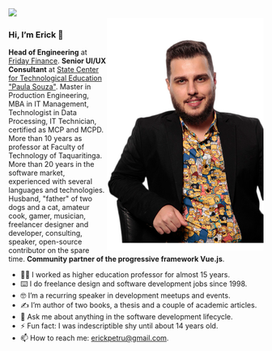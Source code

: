 <a href="https://profile.codersrank.io/user/erickpetru" target="_blank">
  <img src="https://cr-ss-service.azurewebsites.net/api/ScreenShot?widget=summary&username=erickpetru&badges=3&show-avatar=false&branding=false&style=--header-bg-color:%23161b22;--border-radius:0;--border:1px+solid+%2330363d;--name-font-size:18px;--header-text-color:%23c9d1d9;--rank-font-size:11px;--badge-bg-color:%23010409;--badge-text-color:%23c9d1d9;--badges-padding:0;--badge-margin:0;--badge-border-radius:0;--badge-border:2px+solid+%2330363d;--badge-location-font-size:9px" width="720px">
</a>

<br />

<img align="right" src="https://github.com/ErickPetru/ErickPetru/blob/master/erick-petrucelli.png?v=202112201855" alt="Erick Petrucelli's shot taken at The Developer's Conference Sao Paulo 2019" width="310px" />

### Hi, I’m Erick 👋

**Head of Engineering** at [Friday Finance](https://github.com/joinairbank). **Senior UI/UX Consultant** at [State Center for Technological Education "Paula Souza"](https://www.cps.sp.gov.br/). Master in Production Engineering, MBA in IT Management, Technologist in Data Processing, IT Technician, certified as MCP and MCPD. More than 10 years as professor at Faculty of Technology of Taquaritinga. More than 20 years in the software market, experienced with several languages and technologies. Husband, "father" of two dogs and a cat, amateur cook, gamer, musician, freelancer designer and developer, consulting, speaker, open-source contributor on the spare time. **Community partner of the progressive framework Vue.js**.

- 👨‍🏫 I worked as higher education professor for almost 15 years.
- ⌨️ I do freelance design and software development jobs since 1998.
- 🤓 I’m a recurring speaker in development meetups and events.
- ✍️ I’m author of two books, a thesis and a couple of academic articles.
- 💬 Ask me about anything in the software development lifecycle.
- ⚡ Fun fact: I was indescriptible shy until about 14 years old.
- 📫 How to reach me: [erickpetru@gmail.com](mailto:erickpetru@gmail.com).
